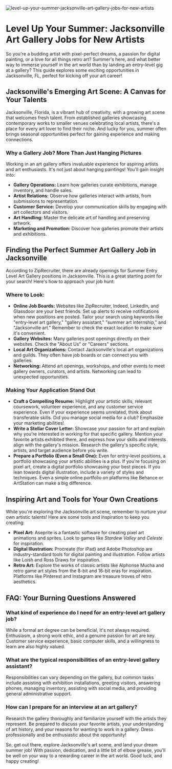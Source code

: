 ![level-up-your-summer-jacksonville-art-gallery-jobs-for-new-artists](https://images.pexels.com/photos/32622117/pexels-photo-32622117.jpeg?auto=compress&cs=tinysrgb&fit=crop&h=627&w=1200)

# Level Up Your Summer: Jacksonville Art Gallery Jobs for New Artists

So you're a budding artist with pixel-perfect dreams, a passion for digital painting, or a love for all things retro art? Summer's here, and what better way to immerse yourself in the art world than by landing an entry-level gig at a gallery? This guide explores some exciting opportunities in Jacksonville, FL, perfect for kicking off your art career!

## Jacksonville's Emerging Art Scene: A Canvas for Your Talents

Jacksonville, Florida, is a vibrant hub of creativity, with a growing art scene that welcomes fresh talent. From established galleries showcasing contemporary works to smaller venues celebrating local artists, there's a place for every art lover to find their niche. And lucky for you, summer often brings seasonal opportunities perfect for gaining experience and making connections.

### Why a Gallery Job? More Than Just Hanging Pictures

Working in an art gallery offers invaluable experience for aspiring artists and art enthusiasts. It's not just about hanging paintings! You'll gain insight into:

*   **Gallery Operations:** Learn how galleries curate exhibitions, manage inventory, and handle sales.
*   **Artist Relations:** Observe how galleries interact with artists, from submissions to representation.
*   **Customer Service:** Develop your communication skills by engaging with art collectors and visitors.
*   **Art Handling:** Master the delicate art of handling and preserving artwork.
*   **Marketing and Promotion:** Discover how galleries promote their artists and exhibitions.

## Finding the Perfect Summer Art Gallery Job in Jacksonville

According to ZipRecruiter, there are already openings for Summer Entry Level Art Gallery positions in Jacksonville. This is a great starting point for your search! Here's how to approach your job hunt:

### Where to Look:

*   **Online Job Boards:** Websites like ZipRecruiter, Indeed, LinkedIn, and Glassdoor are your best friends. Set up alerts to receive notifications when new positions are posted. Tailor your search using keywords like "entry-level art gallery," "gallery assistant," "summer art internship," and "Jacksonville art." Remember to check the exact location to make sure it's convenient.
*   **Gallery Websites:** Many galleries post openings directly on their websites. Check the "About Us" or "Careers" sections.
*   **Local Art Organizations:** Contact Jacksonville's local art organizations and guilds. They often have job boards or can connect you with galleries.
*   **Networking:** Attend art openings, workshops, and other events to meet gallery owners, curators, and artists. Networking can lead to unexpected opportunities.

### Making Your Application Stand Out

*   **Craft a Compelling Resume:** Highlight your artistic skills, relevant coursework, volunteer experience, and any customer service experience. Even if your experience seems unrelated, think about transferable skills. Did you manage social media for a club? Emphasize your marketing abilities!
*   **Write a Stellar Cover Letter:** Showcase your passion for art and explain why you're interested in working for that specific gallery. Mention your favorite artists exhibited there, and express how your skills and interests align with the gallery's mission. Research the gallery's specific style, artists, and target audience before you write.
*   **Prepare a Portfolio (Even a Small One):** Even for entry-level positions, a portfolio showcasing your artistic abilities is a plus. If you're focusing on pixel art, create a digital portfolio showcasing your best pieces. If you lean towards digital illustration, include a variety of styles and techniques. Even a simple online portfolio on platforms like Behance or ArtStation can make a big difference.

## Inspiring Art and Tools for Your Own Creations

While you're exploring the Jacksonville art scene, remember to nurture your own artistic talents! Here are some tools and inspiration to keep you creating:

*   **Pixel Art:** Aseprite is a fantastic software for creating pixel art animations and sprites. Look to games like *Stardew Valley* and *Celeste* for inspiration.
*   **Digital Illustration:** Procreate (for iPad) and Adobe Photoshop are industry-standard tools for digital painting and illustration. Follow artists like Loish and Ross Draws for inspiration.
*   **Retro Art:** Explore the works of classic artists like Alphonse Mucha and retro game art styles from the 8-bit and 16-bit eras for inspiration. Platforms like Pinterest and Instagram are treasure troves of retro aesthetics.

## FAQ: Your Burning Questions Answered

### What kind of experience do I need for an entry-level art gallery job?

While a formal art degree can be beneficial, it's not always required. Enthusiasm, a strong work ethic, and a genuine passion for art are key. Customer service experience, basic computer skills, and a willingness to learn are also highly valued.

### What are the typical responsibilities of an entry-level gallery assistant?

Responsibilities can vary depending on the gallery, but common tasks include assisting with exhibition installations, greeting visitors, answering phones, managing inventory, assisting with social media, and providing general administrative support.

### How can I prepare for an interview at an art gallery?

Research the gallery thoroughly and familiarize yourself with the artists they represent. Be prepared to discuss your favorite artists, your understanding of art history, and your reasons for wanting to work in a gallery. Dress professionally and be enthusiastic about the opportunity!

So, get out there, explore Jacksonville's art scene, and land your dream summer job! With passion, dedication, and a little bit of elbow grease, you'll be well on your way to a rewarding career in the art world. Good luck, and happy creating!
